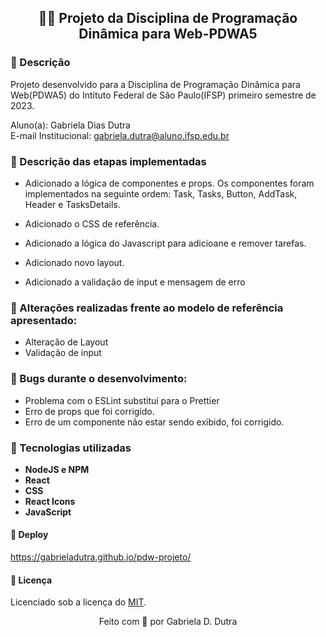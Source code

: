 <div align="center">

## 👩‍💻 Projeto da Disciplina de Programação Dinâmica para Web-PDWA5

</div>

### 📄 Descrição

Projeto desenvolvido para a Disciplina de Programação Dinâmica para Web(PDWA5) do Intituto Federal de São Paulo(IFSP) primeiro semestre de 2023.

Aluno(a): Gabriela Dias Dutra 
<br/>E-mail Institucional: gabriela.dutra@aluno.ifsp.edu.br

### 🚀 Descrição das etapas implementadas
<!--  -->
- Adicionado a lógica de componentes e props. Os componentes foram implementados na seguinte ordem:
Task, Tasks, Button, AddTask, Header e TasksDetails.

- Adicionado o CSS de referência.

- Adicionado a lógica do Javascript para adicioane e remover tarefas.

- Adicionado novo layout.

- Adicionado a validação de input e mensagem de erro

### 🔧 Alterações realizadas frente ao modelo de referência apresentado:

- Alteração de Layout
- Validação de input

### 🔧 Bugs durante o desenvolvimento:

- Problema com o ESLint substituí para o Prettier
- Erro de props que foi corrigido.
- Erro de um componente não estar sendo exibido, foi corrigido.


### 🔧 Tecnologias utilizadas

- **NodeJS e NPM** 
- **React**
- **CSS**  
- **React Icons** 
- **JavaScript** 

#### 🚀 Deploy

https://gabrieladutra.github.io/pdw-projeto/

#### 📝 Licença

Licenciado sob a licença do [MIT](LICENSE.txt).

<div align="center">
Feito com 💜 por Gabriela D. Dutra
</div>


